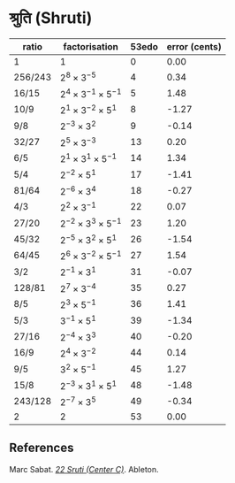 # श्रुति (Shruti)

| ratio   | factorisation                   | 53edo | error (cents) |
| ------- | ------------------------------- | ----- | ------------- |
| 1       | $1$                             | 0     | 0.00          |
| 256/243 | $2^{8}\times3^{-5}$             | 4     | 0.34          |
| 16/15   | $2^{4}\times3^{-1}\times5^{-1}$ | 5     | 1.48          |
| 10/9    | $2^{1}\times3^{-2}\times5^{1}$  | 8     | -1.27         |
| 9/8     | $2^{-3}\times3^{2}$             | 9     | -0.14         |
| 32/27   | $2^{5}\times3^{-3}$             | 13    | 0.20          |
| 6/5     | $2^{1}\times3^{1}\times5^{-1}$  | 14    | 1.34          |
| 5/4     | $2^{-2}\times5^{1}$             | 17    | -1.41         |
| 81/64   | $2^{-6}\times3^{4}$             | 18    | -0.27         |
| 4/3     | $2^{2}\times3^{-1}$             | 22    | 0.07          |
| 27/20   | $2^{-2}\times3^{3}\times5^{-1}$ | 23    | 1.20          |
| 45/32   | $2^{-5}\times3^{2}\times5^{1}$  | 26    | -1.54         |
| 64/45   | $2^{6}\times3^{-2}\times5^{-1}$ | 27    | 1.54          |
| 3/2     | $2^{-1}\times3^{1}$             | 31    | -0.07         |
| 128/81  | $2^{7}\times3^{-4}$             | 35    | 0.27          |
| 8/5     | $2^{3}\times5^{-1}$             | 36    | 1.41          |
| 5/3     | $3^{-1}\times5^{1}$             | 39    | -1.34         |
| 27/16   | $2^{-4}\times3^{3}$             | 40    | -0.20         |
| 16/9    | $2^{4}\times3^{-2}$             | 44    | 0.14          |
| 9/5     | $3^{2}\times5^{-1}$             | 45    | 1.27          |
| 15/8    | $2^{-3}\times3^{1}\times5^{1}$  | 48    | -1.48         |
| 243/128 | $2^{-7}\times3^{5}$             | 49    | -0.34         |
| 2       | $2$                             | 53    | 0.00          |

## References

Marc Sabat. *[22 Sruti (Center C)](https://web.archive.org/web/20241221101922/https://tuning.ableton.com/just-rational-intonation/22-sruti-center-c/)*. Ableton.